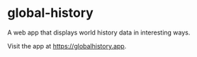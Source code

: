 # global-history
A web app that displays world history data in interesting ways.

Visit the app at https://globalhistory.app.
